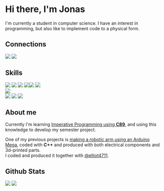 <h1>Hi there, I'm Jonas</h1>

<p>
  I'm currently a student in computer science. I have an interest in programming, but also like to implement code to a physical form.
</p>

<h2>Connections</h2>
<a href="https://www.linkedin.com/in/j-terp/"><img src="https://img.shields.io/badge/LinkedIn-0077B5?style=for-the-badge&logo=linkedin&logoColor=white"></a>
<a href="mailto:jonas@terp.se"><img src="https://img.shields.io/badge/Mail-D14836?style=for-the-badge&logo=gmail&logoColor=white"></a>

<h2>Skills</h2>

<div class="Code">
  <a href="#"><img src="https://img.shields.io/badge/C89-00599C?style=for-the-badge&logo=c&logoColor=white"></a>
  <a href="#"><img src="https://img.shields.io/badge/C%2B%2B-00599C?style=for-the-badge&logo=c%2B%2B&logoColor=white"></a>
  <a href="#"><img src="https://img.shields.io/badge/HTML5-E34F26?style=for-the-badge&logo=html5&logoColor=white"></a>
  <img src="https://img.shields.io/badge/JavaScript-323330?style=for-the-badge&logo=javascript&logoColor=white"
  <a href="#"><img src="https://img.shields.io/badge/Markdown-000000?style=for-the-badge&logo=markdown&logoColor=white"></a>
  <a href="#"><img src="https://img.shields.io/badge/Python-3776AB?style=for-the-badge&logo=python&logoColor=white"></a>
</div>

<div class="Style">
  <a href="#"><img src="https://img.shields.io/badge/CSS3-239120?&style=for-the-badge&logo=css3&logoColor=white"></a>
</div>

<div class="Tools">
  <a href="#"><img src="https://img.shields.io/badge/Arduino-00979d?style=for-the-badge&logo=arduino&logoColor=white"></a>
  <a href="#"><img src="https://img.shields.io/badge/Git-f05033?style=for-the-badge&logo=git&logoColor=white"></a>
  <a href="#"><img src="https://img.shields.io/badge/GitHub-121011?style=for-the-badge&logo=github&logoColor=white"></a>
</div>

<h2>About me</h2>
<p>
  Currently I'm learning <a href="https://github.com/j-terp/impr">Imperative Programming using <b>C89</b></a>, and using this knowledge to develop my semester project.
</p>

<p>
  One of my previous projects is <a href="https://github.com/elliot4711/robot_arm">making a robotic arm using an Arduino Mega</a>, coded with <b>C++</b> and produced with both electrical components and 3d-printed parts.<br>
  I coded and produced it together with <a href="https://github.com/elliot4711">@elliot4711</a>.
</p>

<h2>Github Stats</h2>

<a href="#"><img src="https://github-readme-stats.vercel.app/api?username=j-terp&hide=stars,issues&count_private=true&show_icons=true&theme=github_dark&border_color=30363d"></a>
<a href="#"><img src="https://github-readme-stats.vercel.app/api/top-langs/?username=j-terp&hide=php&langs_count=6&layout=compact&theme=github_dark&border_color=30363d"></a>
